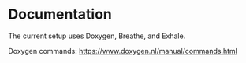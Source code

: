 # Documentation

The current setup uses Doxygen, Breathe, and Exhale.

Doxygen commands: https://www.doxygen.nl/manual/commands.html
